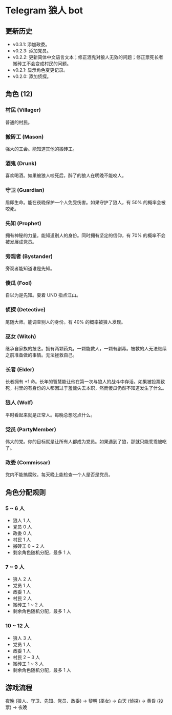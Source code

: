 # Telegram 狼人 bot

## 更新历史

* v0.3.1: 添加政委。
* v0.2.3: 添加党员。
* v0.2.2: 更新简体中文语言文本；修正酒鬼对狼人无效的问题；修正票死长者搬砖工不会变成村民的问题。
* v0.2.1: 显示角色变更记录。
* v0.2.0: 添加侦探。

## 角色 (12)

### 村民 (Villager)

普通的村民。

### 搬砖工 (Mason)

强大的工会。能知道其他的搬砖工。

### 酒鬼 (Drunk)

喜欢喝酒。如果被狼人咬死后，醉了的狼人在明晚不能咬人。

### 守卫 (Guardian)

盾即生命。能在夜晚保护一个人免受伤害。如果守护了狼人，有 50% 的概率会被咬死。

### 先知 (Prophet)

拥有神秘的力量。能知道别人的身份。同时拥有坚定的信仰，有 70% 的概率不会被发展成党员。

### 旁观者 (Bystander)

旁观者能知道谁是先知。

### 傻瓜 (Fool)

自以为是先知。耍着 UNO 指点江山。

### 侦探 (Detective)

尾随大师。能调查别人的身份。有 40% 的概率被狼人发现。

### 巫女 (Witch)

继承自家族的技艺。拥有两颗药丸，一颗能救人，一颗有剧毒。被救的人无法继续之前准备做的事情。无法拯救自己。

### 长者 (Elder)

长者拥有 +1 命。长年的智慧能让他在第一次与狼人的战斗中存活。如果被投票致死，村里的有身份的人都因过于羞愧失去本职，然而傻瓜仍然不知道发生了什么。

### 狼人 (Wolf)

平时看起来就是正常人。每晚总想吃点什么。

### 党员 (PartyMember)

伟大的党。你的目标就是让所有人都成为党员。如果遇到了狼，那就只能乖乖被吃了。

### 政委 (Commissar)

党内不能搞腐败。每天晚上能检查一个人是否是党员。

## 角色分配规则

### 5 ~ 6 人

* 狼人 1 人
* 党员 0 人
* 政委 0 人
* 村民 1 人
* 搬砖工 0 ~ 2 人
* 剩余角色随机分配，最多 1 人

### 7 ~ 9 人

* 狼人 2 人
* 党员 1 人
* 政委 1 人
* 村民 2 人
* 搬砖工 1 ~ 2 人
* 剩余角色随机分配，最多 1 人

### 10 ~ 12 人

* 狼人 3 人
* 党员 1 人
* 政委 1 人
* 村民 2 ~ 3 人
* 搬砖工 1 ~ 3 人
* 剩余角色随机分配，最多 1 人

## 游戏流程

夜晚 (狼人、守卫、先知、党员、政委) -> 黎明 (巫女) -> 白天 (侦探) -> 黄昏 (投票) -> 夜晚
